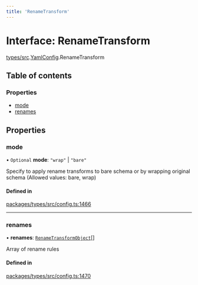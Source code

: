```yaml
---
title: 'RenameTransform'
---
```


# Interface: RenameTransform

[types/src](../modules/types_src).[YamlConfig](../modules/types_src.YamlConfig).RenameTransform

## Table of contents

### Properties

- [mode](types_src.YamlConfig.RenameTransform#mode)
- [renames](types_src.YamlConfig.RenameTransform#renames)

## Properties

### mode

• `Optional` **mode**: ``"wrap"`` \| ``"bare"``

Specify to apply rename transforms to bare schema or by wrapping original schema (Allowed values: bare, wrap)

#### Defined in

[packages/types/src/config.ts:1466](https://github.com/Urigo/graphql-mesh/blob/master/packages/types/src/config.ts#L1466)

___

### renames

• **renames**: [`RenameTransformObject`](types_src.YamlConfig.RenameTransformObject)[]

Array of rename rules

#### Defined in

[packages/types/src/config.ts:1470](https://github.com/Urigo/graphql-mesh/blob/master/packages/types/src/config.ts#L1470)
